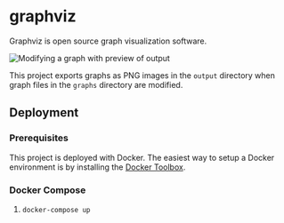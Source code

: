 # graphviz
Graphviz is open source graph visualization software.

![Modifying a graph with preview of output](https://giphy.com/gifs/xUOxfgJvV4mG2TguCA/html5)

This project exports graphs as PNG images in the `output` directory when graph files in the `graphs` directory are modified.

## Deployment

### Prerequisites

This project is deployed with Docker. The easiest way to setup a Docker environment is by installing the [Docker Toolbox](https://www.docker.com/docker-toolbox).

### Docker Compose

1. `docker-compose up`
